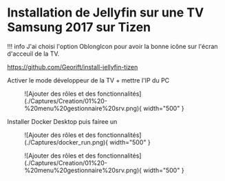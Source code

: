 # Installation de Jellyfin sur une TV Samsung 2017 sur Tizen

!!! info
    J'ai choisi l'option OblongIcon pour avoir la bonne icône sur l'écran d'acceuil de la TV.

https://github.com/Georift/install-jellyfin-tizen

Activer le mode développeur de la TV + mettre l'IP du PC

<figure markdown="span">
  ![Ajouter des rôles et des fonctionnalités](./Captures/Creation/01%20-%20menu%20gestionnaire%20srv.png){ width="500" }
</figure>

Installer Docker Desktop puis fairee un 

<figure markdown="span">
  ![Ajouter des rôles et des fonctionnalités](./Captures/docker_run.png){ width="500" }
</figure>


<figure markdown="span">
  ![Ajouter des rôles et des fonctionnalités](./Captures/Creation/01%20-%20menu%20gestionnaire%20srv.png){ width="500" }
</figure>